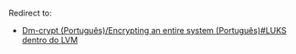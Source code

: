 Redirect to:

*   [Dm-crypt (Português)/Encrypting an entire system (Português)#LUKS dentro do LVM](/index.php/Dm-crypt_(Portugu%C3%AAs)/Encrypting_an_entire_system_(Portugu%C3%AAs)#LUKS_dentro_do_LVM "Dm-crypt (Português)/Encrypting an entire system (Português)")